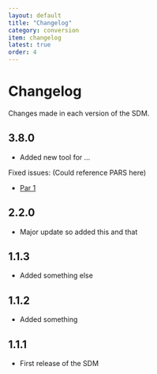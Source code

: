 ```yaml
---
layout: default
title: "Changelog"
category: conversion
item: changelog
latest: true
order: 4
---
```


# Changelog

Changes made in each version of the SDM.


## 3.8.0

- Added new tool for ...

Fixed issues: (Could reference PARS here)

- [Par 1](https://)

  
## 2.2.0

- Major update so added this and that

## 1.1.3

- Added something else

## 1.1.2

- Added something


## 1.1.1

- First release of the SDM
